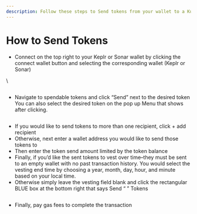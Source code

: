 ```yaml
---
description: Follow these steps to Send tokens from your wallet to a Kujira address.
---
```


# How to Send Tokens

* Connect on the top right to your Keplr or Sonar wallet by clicking the connect wallet button and selecting the corresponding wallet (Keplr or Sonar)

\


<figure><img src="https://lh4.googleusercontent.com/3_kk5Llb_AiG6dbLjUsVmcjlDnSVbZl6JPGVhG__BQufqcKPuvrcahPyHAOtf4_lIJsF_f68k2kW0PRw9gAphLzLuzKV8_un7SlpfJxxS2Nsjb9dMqOmOLG4odoxaqlLBU080tADol27Nrs6QseT5EM" alt=""><figcaption></figcaption></figure>

* Navigate to spendable tokens and click “Send” next to the desired token You can also select the desired token on the pop up Menu that shows after clicking.&#x20;

<figure><img src="https://lh4.googleusercontent.com/hfMnyFJDgjp6OgxIpLU9VGOc8s75n0lnYpW6P3gEGOQDl1WhIlV8At4Z4L8fUfbC2efCOYC6Sj7FPHYRxSHPqgfdQtDl4pzMs2AWCwwbrOEXECU3K8PSyuHnRH0lRhnI8RH2qHzk82EqBTABoCMzTCA" alt=""><figcaption></figcaption></figure>

* If you would like to send tokens to more than one recipient, click + add recipient
* Otherwise, next enter a wallet address you would like to send those tokens to
* Then enter the token send amount limited by the token balance
* Finally, if you’d like the sent tokens to vest over time–they must be sent to an empty wallet with no past transaction history. You would select the vesting end time by choosing a year, month, day, hour, and minute based on your local time.
* Otherwise simply leave the vesting field blank and click the rectangular BLUE box at the bottom right that says Send “ ” Tokens

<figure><img src="https://lh3.googleusercontent.com/hnmBPP_aTr09D7VSZ1HtqIgExHqM_iHCgQBJLlU5SmD5VnJbHf35HfVoeQDjSYf2sHtyGEQkQ8eS7GdZ96kIjCUaqv_35M5USq0ELaPUIEz5aXS_XkwVLualmDAz-SJ_66Pw7ixNE4aHygqqCdmUPK4" alt=""><figcaption></figcaption></figure>

* Finally, pay gas fees to complete the transaction
